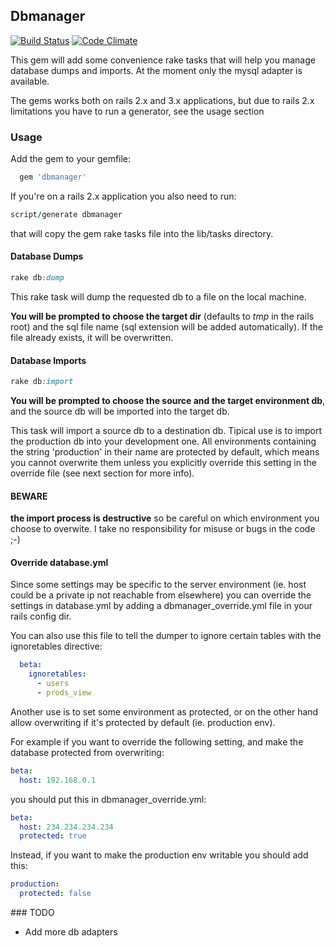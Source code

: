 ## Dbmanager

[![Build Status](https://secure.travis-ci.org/spaghetticode/dbmanager.png)](http://travis-ci.org/spaghetticode/dbmanager)
[![Code Climate](https://codeclimate.com/badge.png)](https://codeclimate.com/github/spaghetticode/dbmanager)

This gem will add some convenience rake tasks that will help you manage database
dumps and imports. At the moment only the mysql adapter is available.

The gems works both on rails 2.x and 3.x applications, but due to rails 2.x
limitations you have to run a generator, see the usage section


### Usage

Add the gem to your gemfile:

```ruby
  gem 'dbmanager'
```

If you're on a rails 2.x application you also need to run:

```ruby
script/generate dbmanager
```
that will copy the gem rake tasks file into the lib/tasks directory.


#### Database Dumps

```ruby
rake db:dump
```
This rake task will dump the requested db to a file on the local machine.

**You will be prompted to choose the target dir** (defaults to *tmp* in the rails
root) and the sql file name (sql extension will be added automatically). If the
file already exists, it will be overwritten.


#### Database Imports

```ruby
rake db:import
```

**You will be prompted to choose the source and the target environment db**, and the
source db will be imported into the target db.

This task will import a source db to a destination db. Tipical use is to import
the production db into your development one. All environments containing the
string 'production' in their name are protected by default, which means you cannot
overwrite them unless you explicitly override this setting in the override file
(see next section for more info).

#### BEWARE

**the import process is destructive** so be careful on which environment you
choose to overwite. I take no responsibility for misuse or bugs in the code ;-)


#### Override database.yml

Since some settings may be specific to the server environment (ie. host could
be a private ip not reachable from elsewhere) you can override the settings in
database.yml by adding a dbmanager_override.yml file in your rails config dir.

You can also use this file to tell the dumper to ignore certain tables with
the ignoretables directive:

```yaml
  beta:
    ignoretables:
      - users
      - prods_view
```

Another use is to set some environment as protected, or on the other hand allow
overwriting if it's protected by default (ie. production env).

For example if you want to override the following setting, and make the database
protected from overwriting:

```yaml
beta:
  host: 192.168.0.1
```
you should put this in dbmanager_override.yml:

```yaml
beta:
  host: 234.234.234.234
  protected: true
```

Instead, if you want to make the production env writable you should add this:

```yaml
production:
  protected: false
```


### TODO

* Add more db adapters
